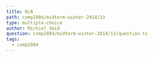```yaml
---
title: N/A
path: comp2804/midterm-winter-2014/13
type: multiple-choice
author: Michiel Smid
question: comp2804/midterm-winter-2014/13/question.ts
tags:
  - comp2804
---
```

